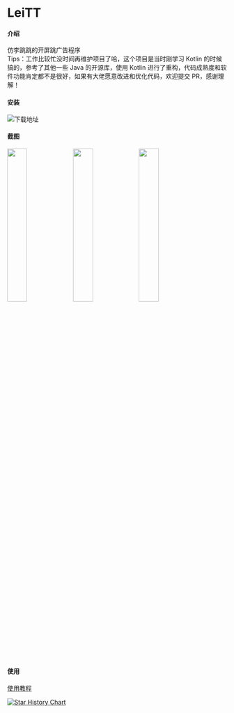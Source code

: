 # LeiTT

#### 介绍
仿李跳跳的开屏跳广告程序
</br>
Tips：工作比较忙没时间再维护项目了哈，这个项目是当时刚学习 Kotlin 的时候搞的，参考了其他一些 Java 的开源库，使用 Kotlin 进行了重构，代码成熟度和软件功能肯定都不是很好，如果有大佬愿意改进和优化代码，欢迎提交 PR，感谢理解！

#### 安装

![下载地址](https://www.pgyer.com/app/qrcode/leitt)

#### 截图
<img src="https://s21.ax1x.com/2024/08/23/pAFeleU.jpg" width="30%"/><img src="https://s21.ax1x.com/2024/08/23/pAFeMLT.jpg" width="30%"/><img src="https://s21.ax1x.com/2024/08/23/pAFe1wF.jpg" width="30%"/>

#### 使用

[使用教程](https://www.leihao168.top/)

[![Star History Chart](https://api.star-history.com/svg?repos=leihaogit/leitt&type=Date)](https://star-history.com/#leihaogit/leitt&Date)
